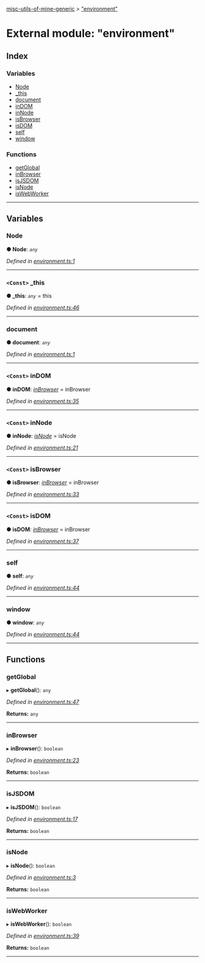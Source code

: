[misc-utils-of-mine-generic](../README.md) > ["environment"](../modules/_environment_.md)

# External module: "environment"

## Index

### Variables

* [Node](_environment_.md#node)
* [_this](_environment_.md#_this)
* [document](_environment_.md#document)
* [inDOM](_environment_.md#indom)
* [inNode](_environment_.md#innode)
* [isBrowser](_environment_.md#isbrowser)
* [isDOM](_environment_.md#isdom)
* [self](_environment_.md#self)
* [window](_environment_.md#window)

### Functions

* [getGlobal](_environment_.md#getglobal)
* [inBrowser](_environment_.md#inbrowser)
* [isJSDOM](_environment_.md#isjsdom)
* [isNode](_environment_.md#isnode)
* [isWebWorker](_environment_.md#iswebworker)

---

## Variables

<a id="node"></a>

###  Node

**● Node**: *`any`*

*Defined in [environment.ts:1](https://github.com/cancerberoSgx/misc-utils-of-mine/blob/999a52b/misc-utils-of-mine-generic/src/environment.ts#L1)*

___
<a id="_this"></a>

### `<Const>` _this

**● _this**: *`any`* =  this

*Defined in [environment.ts:46](https://github.com/cancerberoSgx/misc-utils-of-mine/blob/999a52b/misc-utils-of-mine-generic/src/environment.ts#L46)*

___
<a id="document"></a>

###  document

**● document**: *`any`*

*Defined in [environment.ts:1](https://github.com/cancerberoSgx/misc-utils-of-mine/blob/999a52b/misc-utils-of-mine-generic/src/environment.ts#L1)*

___
<a id="indom"></a>

### `<Const>` inDOM

**● inDOM**: *[inBrowser](_environment_.md#inbrowser)* =  inBrowser

*Defined in [environment.ts:35](https://github.com/cancerberoSgx/misc-utils-of-mine/blob/999a52b/misc-utils-of-mine-generic/src/environment.ts#L35)*

___
<a id="innode"></a>

### `<Const>` inNode

**● inNode**: *[isNode](_environment_.md#isnode)* =  isNode

*Defined in [environment.ts:21](https://github.com/cancerberoSgx/misc-utils-of-mine/blob/999a52b/misc-utils-of-mine-generic/src/environment.ts#L21)*

___
<a id="isbrowser"></a>

### `<Const>` isBrowser

**● isBrowser**: *[inBrowser](_environment_.md#inbrowser)* =  inBrowser

*Defined in [environment.ts:33](https://github.com/cancerberoSgx/misc-utils-of-mine/blob/999a52b/misc-utils-of-mine-generic/src/environment.ts#L33)*

___
<a id="isdom"></a>

### `<Const>` isDOM

**● isDOM**: *[inBrowser](_environment_.md#inbrowser)* =  inBrowser

*Defined in [environment.ts:37](https://github.com/cancerberoSgx/misc-utils-of-mine/blob/999a52b/misc-utils-of-mine-generic/src/environment.ts#L37)*

___
<a id="self"></a>

###  self

**● self**: *`any`*

*Defined in [environment.ts:44](https://github.com/cancerberoSgx/misc-utils-of-mine/blob/999a52b/misc-utils-of-mine-generic/src/environment.ts#L44)*

___
<a id="window"></a>

###  window

**● window**: *`any`*

*Defined in [environment.ts:44](https://github.com/cancerberoSgx/misc-utils-of-mine/blob/999a52b/misc-utils-of-mine-generic/src/environment.ts#L44)*

___

## Functions

<a id="getglobal"></a>

###  getGlobal

▸ **getGlobal**(): `any`

*Defined in [environment.ts:47](https://github.com/cancerberoSgx/misc-utils-of-mine/blob/999a52b/misc-utils-of-mine-generic/src/environment.ts#L47)*

**Returns:** `any`

___
<a id="inbrowser"></a>

###  inBrowser

▸ **inBrowser**(): `boolean`

*Defined in [environment.ts:23](https://github.com/cancerberoSgx/misc-utils-of-mine/blob/999a52b/misc-utils-of-mine-generic/src/environment.ts#L23)*

**Returns:** `boolean`

___
<a id="isjsdom"></a>

###  isJSDOM

▸ **isJSDOM**(): `boolean`

*Defined in [environment.ts:17](https://github.com/cancerberoSgx/misc-utils-of-mine/blob/999a52b/misc-utils-of-mine-generic/src/environment.ts#L17)*

**Returns:** `boolean`

___
<a id="isnode"></a>

###  isNode

▸ **isNode**(): `boolean`

*Defined in [environment.ts:3](https://github.com/cancerberoSgx/misc-utils-of-mine/blob/999a52b/misc-utils-of-mine-generic/src/environment.ts#L3)*

**Returns:** `boolean`

___
<a id="iswebworker"></a>

###  isWebWorker

▸ **isWebWorker**(): `boolean`

*Defined in [environment.ts:39](https://github.com/cancerberoSgx/misc-utils-of-mine/blob/999a52b/misc-utils-of-mine-generic/src/environment.ts#L39)*

**Returns:** `boolean`

___


